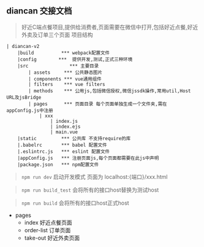 ## diancan 交接文档
> 好近C端点餐项目,提供给消费者,页面需要在微信中打开,包括好近点餐,好近外卖及订单三个页面
项目结构

```
| diancan-v2
	|build          *** webpack配置文件
	|config		   ***	提供开发,测试,正式三种环境
	|src			   *** 主要目录
		| assets     *** 公共静态图片
		| components *** vue通用组件
		| filters    *** vue filters
		| methods    *** 公用js,包括微信授权,微信jssdk操作,常用util,Host URL及jsBridge
		| pages      *** 页面目录 每个页面单独生成一个文件夹,需在appConfig.js中注册
			| xxx
				| index.js
				| index.ejs
				| main.vue		
	|static         *** 公共库 不支持require的库
	|.babelrc       *** babel 配置文件
	|.eslintrc.js   *** eslint 配置文件
	|appConfig.js   *** 注册页面js,每个页面都需要在此js中声明
	|package.json   *** npm配置文件
```
> `npm run dev` 启动开发模式 页面为 localhost:{端口}/xxx.html
	
> `npm run build_test` 会将所有的接口host替换为测试host

> `npm run build` 会将所有的接口host正式host


* pages
	- index 好近点餐页面
	- order-list 订单页面
	- take-out 好近外卖页面